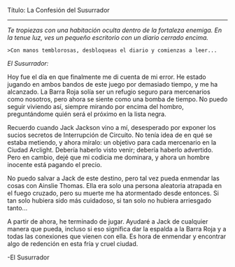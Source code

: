 Título: La Confesión del Susurrador

---

_Te tropiezas con una habitación oculta dentro de la fortaleza enemiga. En la tenue luz, ves un pequeño escritorio con un diario cerrado encima._

`>Con manos temblorosas, desbloqueas el diario y comienzas a leer...`

_El Susurrador:_

Hoy fue el día en que finalmente me di cuenta de mi error. He estado jugando en ambos bandos de este juego por demasiado tiempo, y me ha alcanzado. La Barra Roja solía ser un refugio seguro para mercenarios como nosotros, pero ahora se siente como una bomba de tiempo. No puedo seguir viviendo así, siempre mirando por encima del hombro, preguntándome quién será el próximo en la lista negra.

Recuerdo cuando Jack Jackson vino a mí, desesperado por exponer los sucios secretos de Interrupción de Circuito. No tenía idea de en qué se estaba metiendo, y ahora míralo: un objetivo para cada mercenario en la Ciudad Arclight. Debería haberlo visto venir; debería haberlo advertido. Pero en cambio, dejé que mi codicia me dominara, y ahora un hombre inocente está pagando el precio.

No puedo salvar a Jack de este destino, pero tal vez pueda enmendar las cosas con Ainslie Thomas. Ella era solo una persona aleatoria atrapada en el fuego cruzado, pero su muerte me ha atormentado desde entonces. Si tan solo hubiera sido más cuidadoso, si tan solo no hubiera arriesgado tanto...

A partir de ahora, he terminado de jugar. Ayudaré a Jack de cualquier manera que pueda, incluso si eso significa dar la espalda a la Barra Roja y a todas las conexiones que vienen con ella. Es hora de enmendar y encontrar algo de redención en esta fría y cruel ciudad.

-El Susurrador
